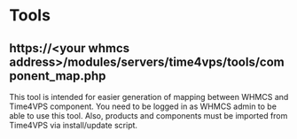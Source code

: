 # Tools  
## https://\<your whmcs address\>/modules/servers/time4vps/tools/component_map.php
  This tool is intended for easier generation of mapping between WHMCS and Time4VPS component. You need to be logged in as WHMCS admin to be able to use this tool. Also, products and components must be imported from Time4VPS via install/update script.
